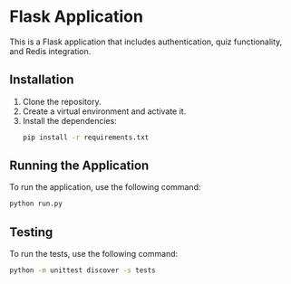 # Flask Application

This is a Flask application that includes authentication, quiz functionality, and Redis integration.

## Installation

1. Clone the repository.
2. Create a virtual environment and activate it.
3. Install the dependencies:
   ```bash
   pip install -r requirements.txt
   ```

## Running the Application

To run the application, use the following command:
```bash
python run.py
```

## Testing

To run the tests, use the following command:
```bash
python -m unittest discover -s tests
```
